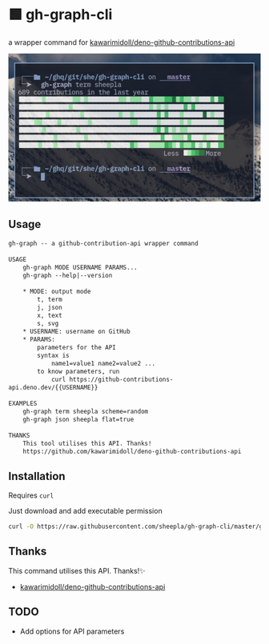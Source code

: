 # 🟩 gh-graph-cli

a wrapper command for [kawarimidoll/deno-github-contributions-api](https://github.com/kawarimidoll/deno-github-contributions-api)

<img src="./screenshot.png"/>

## Usage

```
gh-graph -- a github-contribution-api wrapper command

USAGE
    gh-graph MODE USERNAME PARAMS...
    gh-graph --help|--version

    * MODE: output mode
        t, term
        j, json
        x, text
        s, svg
    * USERNAME: username on GitHub
    * PARAMS: 
        parameters for the API 
        syntax is
            name1=value1 name2=value2 ...
        to know parameters, run
            curl https://github-contributions-api.deno.dev/{{USERNAME}}

EXAMPLES
    gh-graph term sheepla scheme=random
    gh-graph json sheepla flat=true

THANKS
    This tool utilises this API. Thanks!
    https://github.com/kawarimidoll/deno-github-contributions-api
```

## Installation

Requires `curl`

Just download and add executable permission

```bash
curl -O https://raw.githubusercontent.com/sheepla/gh-graph-cli/master/gh-graph && chmod +x gh-graph
```

## Thanks

This command utilises this API. Thanks!✨

-  [kawarimidoll/deno-github-contributions-api](https://github.com/kawarimidoll/deno-github-contributions-api)

## TODO

- Add options for API parameters

